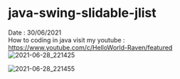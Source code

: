 # java-swing-slidable-jlist
Date : 30/06/2021<br/>
How to coding in java
visit my youtube : https://www.youtube.com/c/HelloWorld-Raven/featured
<br/>
![2021-06-28_221425](https://user-images.githubusercontent.com/58245926/123965917-1e0c7780-d9df-11eb-8c88-f217bd970b77.png)

![2021-06-28_221455](https://user-images.githubusercontent.com/58245926/123965986-3086b100-d9df-11eb-9732-e602a4eaa375.png)
